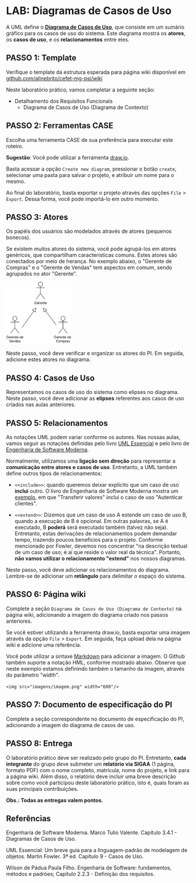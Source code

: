# LAB: Diagramas de Casos de Uso

A UML define o __[Diagrama de Casos de Uso](https://engsoftmoderna.info/cap3.html#diagramas-de-casos-de-uso)__, que consiste em um sumário gráfico para os casos de uso do sistema. Este diagrama mostra os **atores**, os **casos de uso**, e os **relacionamentos** entre eles.

## PASSO 1: Template

Verifique o template da estrutura esperada para página wiki disponível em [github.com/alinebrito/cefet-mg-psi/wiki](https://github.com/alinebrito/cefet-mg-psi/wiki)

Neste laboratório prático, vamos completar a seguinte seção:

* Detalhamento dos Requisitos Funcionais
    * Diagrama de Casos de Uso (Diagrama de Contexto)

## PASSO 2: Ferramentas CASE

Escolha uma ferramenta CASE de sua preferência para executar este roteiro.

__Sugestão__: Você pode utilizar a ferramenta [draw.io](https://draw.io).

Basta acessar a opção `Create new diagram`, pressionar o botão `create`, selecionar uma pasta para salvar o projeto, e atribuir um nome para o mesmo.

Ao final do laboratório, basta exportar o projeto através das opções `File` > `Export`. Dessa forma, você pode importá-lo em outro momento.

## PASSO 3: Atores

Os papéis dos usuários são modelados através de atores (pequenos bonecos).

Se existem muitos atores do sistema, você pode agrupá-los em atores genéricos, que compartilham características comuns. Estes atores são conectados por meio de herança. No exemplo abaixo, o "Gerente de Compras" e o "Gerente de Vendas" tem aspectos em comum, sendo agrupados no ator "Gerente".

<img src="imagens/diagrama-casos-uso-atores-heranca.png" width="180"/>

Neste passo, você deve verificar e organizar os atores do PI. Em seguida, adicione estes atores no diagrama.

## PASSO 4: Casos de Uso

Representamos os casos de uso do sistema como elipses no diagrama. Neste passo, você deve adicionar as **elipses** referentes aos casos de uso criados nas aulas anteriores.

## PASSO 5: Relacionamentos

As notações UML podem variar conforme os autores. Nas nossas aulas, vamos seguir as notações definidas pelo livro [UML Essencial](https://www.amazon.com.br/UML-Essencial-Linguagem-Padrao-Modelagem-Objetos-ebook/dp/B019IQOFRK) e pelo livro de [Engenharia de Software Moderna](https://engsoftmoderna.info/).

Normalmente, utilizamos uma **ligação sem direção** para representar a **comunicação entre atores e casos de uso**. Entretanto, a UML também define outros tipos de relacionamentos:

* `<<include>>`: quando queremos deixar explícito que um caso de uso **inclui** outro. O livro de Engenharia de Software Moderna mostra um [exemplo](https://engsoftmoderna.info/cap3.html#diagramas-de-casos-de-uso), em que "Transferir valores" inclui o caso de uso "Autenticar clientes".

* `<<extend>>`: Dizemos que um caso de uso A estende um caso de uso B, quando a execução de B é opcional. Em outras palavras, se A é executado, B **poderá** será executado também (talvez não seja). Entretanto, estas derivações de relacionamentos podem demandar tempo, trazendo poucos benefícios para o projeto. Conforme mencionado por Fowler, devemos nos concentrar "na descrição
textual de um caso de uso; é aí que reside o valor real da técnica". Portanto, **não vamos utilizar o relacionamento "extend"** nos nossos diagramas.

Neste passo, você deve adicionar os relacionamentos do diagrama. Lembre-se de adicionar um **retângulo** para delimitar o espaço do sistema.


## PASSO 6: Página wiki


Complete a seção `Diagrama de Casos de Uso (Diagrama de Contexto)` na página wiki, adicionando a imagem do diagrama criado nos passos anteriores.

Se você estiver utilizando a ferramenta draw.io, basta exportar uma imagem através da opção `File` > `Export`.
Em seguida, faça upload dela na página wiki e adicione uma referência.

Você pode utilizar a sintaxe [Markdown](https://docs.github.com/pt/get-started/writing-on-github/getting-started-with-writing-and-formatting-on-github/basic-writing-and-formatting-syntax#images) para adicionar a imagem. O Github também suporte a notação HML, conforme mostrado abaixo. Observe que neste exemplo estamos definindo também o tamanho da imagem, através do parâmetro "width".

``<img src="imagens/imagem.png" width="600"/>``

## PASSO 7: Documento de especificação do PI

Complete a seção correspondente no documento de especificação do PI, adicionando a imagem do diagrama de casos de uso.

## PASSO 8: Entrega

O laboratório prático deve ser realizado pelo grupo do PI. Entretanto, **cada integrante** do grupo deve submeter um **relatório via SIGAA** (1 página, formato PDF) com o nome completo, matrícula, nome do projeto, e link para a página wiki. Além disso, o relatório deve incluir uma breve descrição sobre como você participou deste laboratório prático, isto é, quais foram as suas principais contribuições.

**Obs.: Todas as entregas valem pontos.**


## Referências

Engenharia de Software Moderna. Marco Tulio Valente. Capítulo 3.4.1 - Diagramas de Casos de Uso.

UML Essencial: Um breve guia para a linguagem-padrão de modelagem de objetos. Martin Fowler. 3ª ed. Capítulo 9 - Casos de Uso.

Wilson de Pádua Paula Filho. Engenharia de Software: fundamentos, métodos e padrões; Capítulo 2.2.3 - Definição dos requisitos.